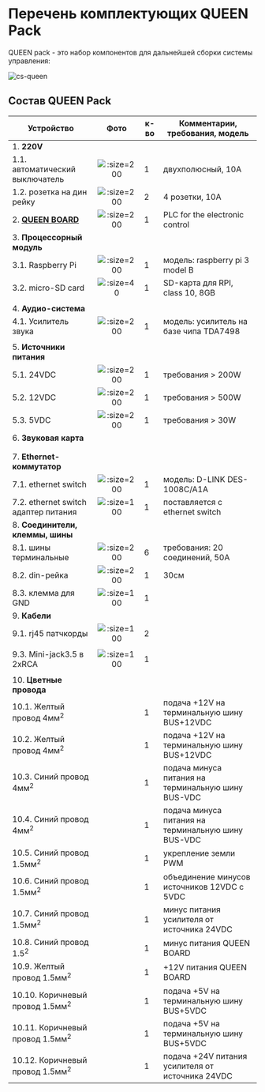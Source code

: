 # Перечень комплектующих QUEEN Pack

QUEEN pack - это набор компонентов для дальнейшей сборки системы управления:  

![cs-queen](../assets/layout/cs-queen_3dview2.png ':size=600')


## Состав QUEEN Pack

| Устройство                                         |                          Фото                           | к-во | Комментарии, требования, модель                               |
|----------------------------------------------------|:-------------------------------------------------------:|------|---------------------------------------------------------------|
| 1. **220V**                                        |                                                         |      |                                                               |
| 1.1. автоматический выключатель                    | ![](../assets/photo/circuit-breaker-1.jpg ':size=200')  | 1    | двухполюсный, 10A                                             |
| 1.2. розетка на дин рейку                          |   ![](../assets/photo/power-strip2.jpg ':size=200')     | 2    | 4 розетки, 10A                                                |
| 2. **[QUEEN BOARD](queen_board)**                  | ![](../assets/layout/queen_board_mini2.png ':size=200') | 1    | PLC for the electronic control                                |
| 3. **Процессорный модуль**                         |                                                         |      |                                                               |
| 3.1. Raspberry Pi                                  |  ![](../assets/photo/raspberry_pi_3_1.jpg ':size=200')  | 1    | модель: raspberry pi 3 model B                                |
| 3.2. micro-SD card                                 |      ![](../assets/photo/microsd-1.jpg ':size=40')      | 1    | SD-карта для RPI, class 10, 8GB                               |
|                    |
| 4. **Аудио-система**                               |                                                         |      |                                                               |
| 4.1. Усилитель звука                               |      ![](../assets/photo/tda7498.png ':size=200')       | 1    | модель: усилитель на базе чипа TDA7498                        |
|                                    |
| 5. **Источники питания**                           |                                                         |      |                                                               |
| 5.1. 24VDC                                         |     ![](../assets/photo/12vdc-ps-1.jpg ':size=200')     | 1    | требования > 200W                                             |
| 5.2. 12VDC                                         |     ![](../assets/photo/12vdc-ps-1.jpg ':size=200')     | 1    | требования > 500W                                             |
| 5.3. 5VDC                                          |     ![](../assets/photo/5vdc-ps-1.jpg ':size=200')      | 1    | требования > 30W                                              |
| 6. **Звуковая карта** |                                                         |      |                                                               |
|                                      |
|                                |
| 7. **Ethernet-коммутатор**                         |                                                         |      |                                                               |
| 7.1. ethernet switch                               |   ![](../assets/photo/dlink-switch-1.jpg ':size=200')   | 1    | модель: D-LINK DES-1008C/A1A                                  |
| 7.2. ethernet switch адаптер питания               |    ![](../assets/photo/acdc_adapter.jpg ':size=100')    | 1    | поставляется с ethernet switch                                |
| 8. **Соединители, клеммы, шины**                   |                                                         |      |                                                               |
| 8.1. шины терминальные                             |     ![](../assets/photo/groundbus.jpg ':size=200')      | 6    | требования: 20 соединений, 50A                                |
| 8.2. din-рейка                                     |     ![](../assets/photo/din-rail-1.jpg ':size=200')     | 1    | 30см                                                           |
| 8.3. клемма для GND                                |      ![](../assets/photo/clamp_1.jpg ':size=100')       | 1    |                                                               |
| 9. **Кабели**                                      |                                                         |      |                                                               |
| 9.1. rj45 патчкорды                                |     ![](../assets/photo/patchcoord.jpg ':size=100')     | 2    |                                                               |
|                                   |
| 9.3. Mini-jack3.5 в 2xRCA                          |   ![](../assets/photo/minijack_2rca.jpg ':size=100')    | 1    |                                                               |
|  |
| 10. **Цветные провода**                            |                                                         |      |                                                               |
| 10.1. Желтый провод 4мм<sup>2                      |                                                         | 1    | подача +12V на терминальную шину BUS+12VDC                    |
| 10.2. Желтый провод 4мм<sup>2</sup>                |                                                         | 1    | подача +12V на терминальную шину BUS+12VDC                    |
| 10.3. Синий провод 4мм<sup>2</sup>                 |                                                         | 1    | подача минуса питания на терминальную шину BUS-VDC            |
| 10.4. Синий провод 4мм<sup>2</sup>                 |                                                         | 1    | подача минуса питания на терминальную шину BUS-VDC            |
| 10.5. Синий провод 1.5мм<sup>2</sup>               |                                                         | 1    | укрепление земли PWM                                          |
| 10.6. Синий провод 1.5мм<sup>2</sup>               |                                                         | 1    | объединение минусов источников 12VDC с 5VDC                   |
| 10.7. Синий провод 1.5мм<sup>2</sup>               |                                                         | 1    | минус питания усилителя от источника 24VDC                    |
| 10.8. Синий провод 1.5<sup>2</sup>                 |                                                         | 1    | минус питания QUEEN BOARD                                     |
| 10.9. Желтый провод 1.5мм<sup>2</sup>              |                                                         | 1    | +12V питания QUEEN BOARD                                      |
| 10.10. Коричневый провод 1.5мм<sup>2</sup>         |                                                         | 1    | подача +5V на терминальную шину BUS+5VDC                      |
| 10.11. Коричневый провод 1.5мм<sup>2</sup>         |                                                         | 1    | подача +5V на терминальную шину BUS+5VDC                      |
| 10.12. Коричневый провод 1.5мм<sup>2</sup>         |                                                         | 1    | подача +24V питания усилителя от источника 24VDC              |


